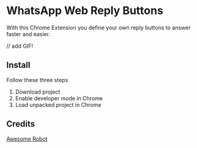 # WhatsApp Web Reply Buttons

With this Chrome Extension you define your own reply buttons to answer faster and easier.

// add GIF!

## Install

Follow these three steps

1. Download project
2. Enable developer mode in Chrome
3. Load unpacked project in Chrome

## Credits

[Awesome Robot](https://www.flaticon.com/authors/pixel-perfect)
